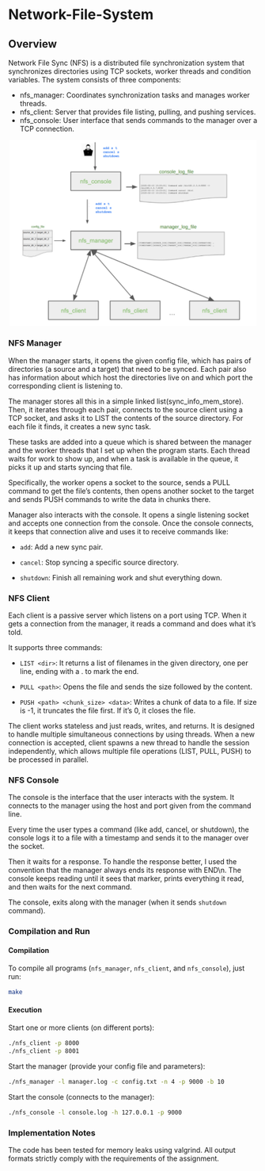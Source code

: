 # Network-File-System


## Overview

Network File Sync (NFS) is a distributed file synchronization system that synchronizes directories using TCP sockets, worker threads and condition variables. The system consists of three components:

- nfs_manager: Coordinates synchronization tasks and manages worker threads.
- nfs_client: Server that provides file listing, pulling, and pushing services.
- nfs_console: User interface that sends commands to the manager over a TCP connection.

<div align="center"> <img src="assets/nfs-image.png" alt="NFS-System" width="500"> </div>

### NFS Manager

When the manager starts, it opens the given config file, which has pairs of directories (a source and a target) that need to be synced. Each pair also has information about which host the directories live on and which port the corresponding client is listening to.

The manager stores all this in a simple linked list(sync_info_mem_store). Then, it iterates through each pair, connects to the source client using a TCP socket, and asks it to LIST the contents of the source directory. For each file it finds, it creates a new sync task.

These tasks are added into a queue which is shared between the manager and the worker threads that I set up when the program starts. Each thread waits for work to show up, and when a task is available in the queue, it picks it up and starts syncing that file.

Specifically, the worker opens a socket to the source, sends a PULL command to get the file’s contents, then opens another socket to the target and sends PUSH commands to write the data in chunks there.

Manager also interacts with the console. It opens a single listening socket and accepts one connection from the console. Once the console connects, it keeps that connection alive and uses it to receive commands like:

   - `add`: Add a new sync pair.

   - `cancel`: Stop syncing a specific source directory.

   - `shutdown`: Finish all remaining work and shut everything down.

### NFS Client

Each client is a passive server which listens on a port using TCP. When it gets a connection from the manager, it reads a command and does what it’s told.

It supports three commands:

   -  `LIST <dir>`: It returns a list of filenames in the given directory, one per line, ending with a . to mark the end.

   -  `PULL <path>`: Opens the file and sends the size followed by the content.

   -  `PUSH <path> <chunk_size> <data>`: Writes a chunk of data to a file. If size is -1, it truncates the file first. If it’s 0, it closes the file.

The client works stateless and just reads, writes, and returns. It is designed to handle multiple simultaneous connections by using threads. When a new connection is accepted, client spawns a new thread to handle the session independently, which allows multiple file operations (LIST, PULL, PUSH) to be processed in parallel.

### NFS Console

The console is the interface that the user interacts with the system. It connects to the manager using the host and port given from the command line.

Every time the user types a command (like add, cancel, or shutdown), the console logs it to a file with a timestamp and sends it to the manager over the socket.

Then it waits for a response. To handle the response better, I used the convention that the manager always ends its response with END\n. The console keeps reading until it sees that marker, prints everything it read, and then waits for the next command.

The console, exits along with the manager (when it sends `shutdown` command).

### Compilation and Run

#### Compilation
To compile all programs (`nfs_manager`, `nfs_client`, and `nfs_console`), just run:

```bash
make
```


#### Execution

Start one or more clients (on different ports):

```bash
./nfs_client -p 8000
./nfs_client -p 8001
```

Start the manager (provide your config file and parameters):

```bash
./nfs_manager -l manager.log -c config.txt -n 4 -p 9000 -b 10
```

Start the console (connects to the manager):

```bash
./nfs_console -l console.log -h 127.0.0.1 -p 9000
```

### Implementation Notes

The code has been tested for memory leaks using valgrind. All output formats strictly comply with the requirements of the assignment.